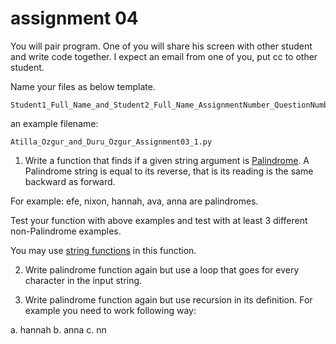 # assignment 04

You will pair program.
One of you will share his screen with other student and write code together.
I expect an email from one of you, put cc to other student.

Name your files as below template.

	Student1_Full_Name_and_Student2_Full_Name_AssignmentNumber_QuestionNumber.py

an example filename: 

	Atilla_Ozgur_and_Duru_Ozgur_Assignment03_1.py

1. Write a function that finds if a given string argument is [Palindrome](https://en.wikipedia.org/wiki/Palindrome).
A Palindrome string is equal to its reverse, that is its reading is the same backward as forward.

For example: efe, nixon, hannah, ava, anna are palindromes.

Test your function with above examples and test with at least 3 different non-Palindrome examples.

You may use [string functions](https://www.w3schools.com/python/python_ref_string.asp) in this function.

2. Write palindrome function again but use a loop that goes for every character in the input string.

3. Write palindrome function again but use recursion in its definition.
For example you need to work following way:

a. hannah
b. anna
c. nn


